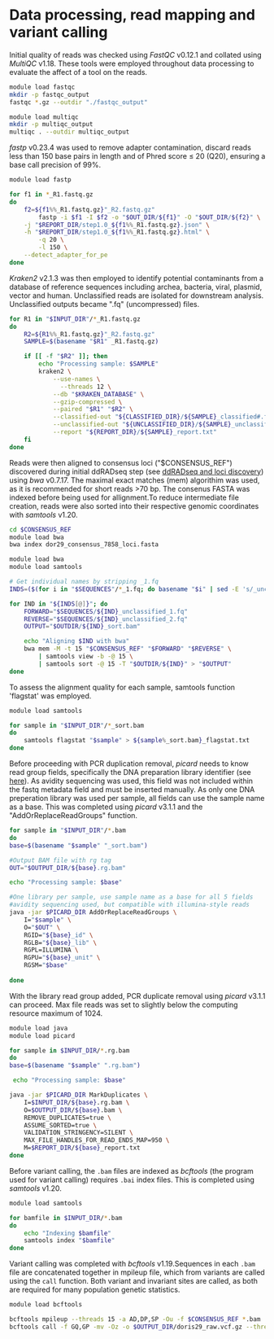 # Data processing, read mapping and variant calling  

Initial quality of reads was checked using *FastQC* v0.12.1 and collated using 
*MultiQC* v1.18. These tools were employed throughout data processing to evaluate the affect of a tool on the reads.

``` bash
module load fastqc
mkdir -p fastqc_output
fastqc *.gz --outdir "./fastqc_output"

module load multiqc
mkdir -p multiqc_output
multiqc . --outdir multiqc_output
```  
*fastp* v0.23.4 was used to remove adapter contamination, discard reads less than 150 base pairs in length and of Phred score ≤ 20 (Q20), ensuring a base call precision of 99%.

``` bash
module load fastp

for f1 in *_R1.fastq.gz
do
    f2=${f1%%_R1.fastq.gz}"_R2.fastq.gz"
		fastp -i $f1 -I $f2 -o "$OUT_DIR/${f1}" -O "$OUT_DIR/${f2}" \
    -j "$REPORT_DIR/step1.0_${f1%%_R1.fastq.gz}.json" \
    -h "$REPORT_DIR/step1.0_${f1%%_R1.fastq.gz}.html" \
		-q 20 \
		-l 150 \
    --detect_adapter_for_pe
done
```

*Kraken2* v2.1.3 was then employed to identify potential contaminants from a database of reference sequences including archea, bacteria, viral, plasmid, vector and human. Unclassified reads are isolated for downstream analysis.
Unclassified outputs became ".fq" (uncompressed) files.
``` bash
for R1 in "$INPUT_DIR"/*_R1.fastq.gz
do
    R2=${R1%%_R1.fastq.gz}"_R2.fastq.gz"
    SAMPLE=$(basename "$R1" _R1.fastq.gz)

    if [[ -f "$R2" ]]; then
        echo "Processing sample: $SAMPLE"
   		kraken2 \
  			--use-names \
			  --threads 12 \
  			--db "$KRAKEN_DATABASE" \
  			--gzip-compressed \
  			--paired "$R1" "$R2" \
  			--classified-out "${CLASSIFIED_DIR}/${SAMPLE}_classified#.fq" \
  			--unclassified-out "${UNCLASSIFIED_DIR}/${SAMPLE}_unclassified#.fq" \
  			--report "${REPORT_DIR}/${SAMPLE}_report.txt"
    fi
done

```  
Reads were then aligned to consensus loci ("$CONSENSUS_REF") discovered during initial ddRADseq step (see [ddRADseq and loci discovery](1_ddRADseq_and_loci_discovery.md))
using *bwa* v0.7.17. The maximal exact matches (mem) algorithim was used, as it is recommended for short reads >70 bp. The consenus FASTA was indexed before being used for allignment.To reduce intermediate file creation, reads were also sorted into their
respective genomic coordinates with *samtools* v1.20. 
```bash
cd $CONSENSUS_REF
module load bwa
bwa index dor29_consensus_7858_loci.fasta
``` 
``` bash
module load bwa
module load samtools

# Get individual names by stripping _1.fq
INDS=($(for i in "$SEQUENCES"/*_1.fq; do basename "$i" | sed -E 's/_unclassified.*//'; done))

for IND in "${INDS[@]}"; do
    FORWARD="$SEQUENCES/${IND}_unclassified_1.fq"
    REVERSE="$SEQUENCES/${IND}_unclassified_2.fq"
    OUTPUT="$OUTDIR/${IND}_sort.bam"

    echo "Aligning $IND with bwa"
    bwa mem -M -t 15 "$CONSENSUS_REF" "$FORWARD" "$REVERSE" \
        | samtools view -b -@ 15 \
        | samtools sort -@ 15 -T "$OUTDIR/${IND}" > "$OUTPUT"
done
```  
To assess the alignment quality for each sample, samtools function 'flagstat' was employed.  
``` bash
module load samtools

for sample in "$INPUT_DIR"/*_sort.bam
do
	samtools flagstat "$sample" > ${sample%_sort.bam}_flagstat.txt
done
```  
Before proceeding with PCR duplication removal, *picard* needs to know read group fields, 
specifically the DNA preparation library identifier (see [here](https://gatk.broadinstitute.org/hc/en-us/articles/360035890671-Read-groups)).
As avidity sequencing was used, this field was not included within the fastq metadata field
and must be inserted manually. As only one DNA preperation library was used per sample, 
all fields can use the sample name as a base. This was completed using *picard* v3.1.1 and the 
"AddOrReplaceReadGroups" function. 
```bash
for sample in "$INPUT_DIR"/*.bam
do
base=$(basename "$sample" "_sort.bam")

#Output BAM file with rg tag
OUT="$OUTPUT_DIR/${base}.rg.bam"

echo "Processing sample: $base"

#One library per sample, use sample name as a base for all 5 fields
#avidity sequencing used, but compatible with illumina-style reads
java -jar $PICARD_DIR AddOrReplaceReadGroups \
	I="$sample" \
	O="$OUT" \
	RGID="${base}_id" \
	RGLB="${base}_lib" \
	RGPL=ILLUMINA \
	RGPU="${base}_unit" \
	RGSM="$base"
	
done
```
With the library read group added, PCR duplicate removal using *picard* v3.1.1 can 
proceed. Max file reads was set to slightly below the computing resource maximum of 1024.
```bash
module load java
module load picard

for sample in $INPUT_DIR/*.rg.bam
do
base=$(basename "$sample" ".rg.bam")

 echo "Processing sample: $base"

java -jar $PICARD_DIR MarkDuplicates \
	I=$INPUT_DIR/${base}.rg.bam \
	O=$OUTPUT_DIR/${base}.bam \
	REMOVE_DUPLICATES=true \
	ASSUME_SORTED=true \
	VALIDATION_STRINGENCY=SILENT \
	MAX_FILE_HANDLES_FOR_READ_ENDS_MAP=950 \
	M=$REPORT_DIR/${base}_report.txt
done
```
Before variant calling, the ```.bam``` files are indexed as *bcftools* (the program used for variant calling) 
requires ```.bai``` index files. This is completed using *samtools* v1.20.  
```bash
module load samtools

for bamfile in $INPUT_DIR/*.bam
do
	echo "Indexing $bamfile"
	samtools index "$bamfile"
done

```  
Variant calling was completed with *bcftools* v1.19.Sequences in each ```.bam``` file are 
concatenated together in mpileup file, which from variants are called using the ```call``` function. 
Both variant and invariant sites are called, as both are required for many population genetic statistics.  
```bash
module load bcftools

bcftools mpileup --threads 15 -a AD,DP,SP -Ou -f $CONSENSUS_REF *.bam | \
bcftools call -f GQ,GP -mv -Oz -o $OUTPUT_DIR/doris29_raw.vcf.gz --threads 15
```

